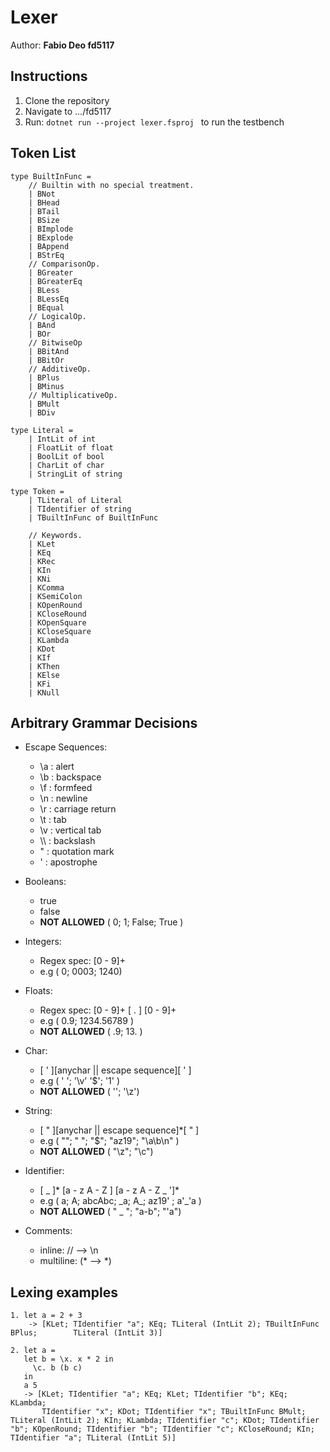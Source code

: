 # Lexer
Author: __Fabio Deo fd5117__

## Instructions
1. Clone the repository
2. Navigate to .../fd5117
3. Run: ```dotnet run --project lexer.fsproj ``` to run the testbench
   
## Token List
```
type BuiltInFunc =
    // Builtin with no special treatment.
    | BNot        
    | BHead       
    | BTail       
    | BSize       
    | BImplode    
    | BExplode    
    | BAppend     
    | BStrEq      
    // ComparisonOp.
    | BGreater    
    | BGreaterEq  
    | BLess       
    | BLessEq     
    | BEqual      
    // LogicalOp.
    | BAnd        
    | BOr         
    // BitwiseOp
    | BBitAnd     
    | BBitOr      
    // AdditiveOp.
    | BPlus       
    | BMinus      
    // MultiplicativeOp.
    | BMult       
    | BDiv       

type Literal =
    | IntLit of int        
    | FloatLit of float    
    | BoolLit of bool      
    | CharLit of char      
    | StringLit of string  

type Token =
    | TLiteral of Literal       
    | TIdentifier of string
    | TBuiltInFunc of BuiltInFunc
    
    // Keywords. 
    | KLet          
    | KEq           
    | KRec          
    | KIn           
    | KNi           
    | KComma
    | KSemiColon               
    | KOpenRound    
    | KCloseRound   
    | KOpenSquare   
    | KCloseSquare  
    | KLambda       
    | KDot          
    | KIf           
    | KThen         
    | KElse         
    | KFi           
    | KNull         
```

## Arbitrary Grammar Decisions

- Escape Sequences:
  - \a : alert
  - \b : backspace
  - \f : formfeed
  - \n : newline
  - \r : carriage return
  - \t : tab
  - \v : vertical tab
  - \\\\ : backslash
  - \" : quotation mark
  - \' : apostrophe

- Booleans: 
   - true
   - false
   -  __NOT ALLOWED__ ( 0; 1; False; True )

- Integers:
  - Regex spec: [0 - 9]+ 
  - e.g ( 0; 0003; 1240) 

- Floats:
  - Regex spec: [0 - 9]+ [ . ] [0 - 9]+
  - e.g ( 0.9; 1234.56789 )
  -  __NOT ALLOWED__ ( .9; 13. )

- Char:
  - [ ' ][anychar || escape sequence][ ' ]
  - e.g ( ' '; '\v' '$'; '1' )
  -  __NOT ALLOWED__ ( ''; '\z')
  
- String:
  - [ " ][anychar || escape sequence]*[ " ]
  - e.g ( ""; " "; "$"; "az19"; "\a\b\n" )
  -  __NOT ALLOWED__ ( "\z"; "\c")
  
- Identifier:
  - [ _ ]* [a - z A - Z ] [a - z A - Z _ ']*
  - e.g ( a; A; abcAbc; _a; A\_; az19' ; a'\_'a )
  -  __NOT ALLOWED__ ( " _ "; "a-b"; "'a")
  
- Comments:
  - inline: // --> \n
  - multiline: (* --> *)
  
## Lexing examples
```
1. let a = 2 + 3
    -> [KLet; TIdentifier "a"; KEq; TLiteral (IntLit 2); TBuiltInFunc BPlus;        TLiteral (IntLit 3)]

2. let a =
   let b = \x. x * 2 in
     \c. b (b c)
   in
   a 5
   -> [KLet; TIdentifier "a"; KEq; KLet; TIdentifier "b"; KEq; KLambda;
       TIdentifier "x"; KDot; TIdentifier "x"; TBuiltInFunc BMult; TLiteral (IntLit 2); KIn; KLambda; TIdentifier "c"; KDot; TIdentifier "b"; KOpenRound; TIdentifier "b"; TIdentifier "c"; KCloseRound; KIn; TIdentifier "a"; TLiteral (IntLit 5)]
```